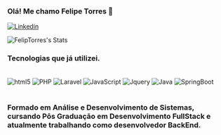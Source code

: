 ### Olá! Me chamo Felipe Torres 👋

[![Linkedin](https://img.shields.io/badge/LinkedIn-0077B5?style=for-the-badge&logo=linkedin&logoColor=white)](https://www.linkedin.com/in/felipe-torres-b6b54b207/)

![FelipTorres's Stats](https://github-readme-stats.vercel.app/api?username=FelipTorres&theme=tokyonight&show_icons=true&hide_border=true&count_private=false)

### Tecnologias que já utilizei.

<div style="display: inline_block"><br/>
    <img align="center" alt="html5" src="https://img.shields.io/badge/HTML5-E34F26?style=for-the-badge&logo=html5&logoColor=white">
    <img align="center" alt="PHP" src="https://img.shields.io/badge/PHP-777BB4?style=for-the-badge&logo=php&logoColor=white">
    <img align="center" alt="Laravel" src="https://img.shields.io/badge/Laravel-FF2D20?style=for-the-badge&logo=laravel&logoColor=white">
    <img align="center" alt="JavaScript" src="https://img.shields.io/badge/JavaScript-323330?style=for-the-badge&logo=javascript&logoColor=F7DF1E">
    <img align="center" alt="Jquery" src="https://img.shields.io/badge/jQuery-0769AD?style=for-the-badge&logo=jquery&logoColor=white">
    <img align="center" alt="Java" src="https://img.shields.io/badge/Java-ED8B00?style=for-the-badge&logo=openjdk&logoColor=white">
    <img align="center" alt="SpringBoot" src="https://img.shields.io/badge/Spring-6DB33F?style=for-the-badge&logo=spring&logoColor=white">
</div><br>

### Formado em Análise e Desenvolvimento de Sistemas, cursando Pôs Graduação em Desenvolvimento FullStack e atualmente trabalhando como desenvolvedor BackEnd.
